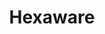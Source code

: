 ---
facebook: https://facebook.com/HexawareTechnologies
instagram: https://instagram.com/hexaware_global
linkedin: https://linkedin.com/company/hexaware-technologies
logohandle: hexaware
sort: hexaware
title: Hexaware
twitter: https://x.com/hexawareglobal
website: https://hexaware.com/
youtube: https://youtube.com/user/HexawareVideos
---